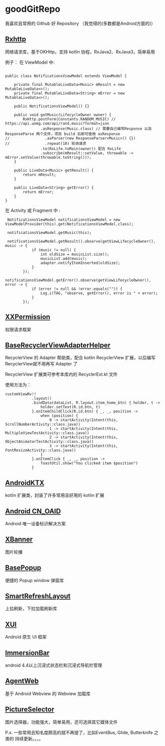 # goodGitRepo
我喜欢且常用的 Github 好 Repository （我觉得的(多数都是Android方面的)）

## [Rxhttp](https://github.com/liujingxing/rxhttp)
网络请求库，基于OKHttp，支持 kotlin 协程，RxJava2、RxJava3，简单易用

例子：
在 ViewModel 中:

```

public class NotificationsViewModel extends ViewModel {

    private final MutableLiveData<Music> mResult = new MutableLiveData<>();
    private final MutableLiveData<String> mError = new MutableLiveData<>();

    public NotificationsViewModel() {}

    public void getMusic(LifecycleOwner owner) {
        RxHttp.postForm(Constants.RANDOM_MUSIC) // https://api.uomg.com/api/rand.music?format=json
                .asResponse(Music.class) // 需要自己编写Response 以及 ResponseParse 两个文件，项目 build 后即可使用 asResponse
//                .asParser(new ResponseParser<Music>() {})
//                .repeat(10) 轮询请求
                .to(RxLife.toMain(owner)) 配合 RxLife
                .subscribe(mResult::setValue, throwable -> mError.setValue(throwable.toString()));
    }

    public LiveData<Music> getResult() {
        return mResult;
    }

    public LiveData<String> getError() {
        return mError;
    }
}

```

在 Activity 或 Fragment 中 :

``` 
 NotificationsViewModel notificationsViewModel = new ViewModelProvider(this).get(NotificationsViewModel.class);
 
 notificationsViewModel.getMusic(this); 

 notificationsViewModel.getResult().observe(getViewLifecycleOwner(), music -> {
            if (music != null) {
                int oldSize = musicList.size();
                musicList.add(music);
                adapter.notifyItemInserted(oldSize);
            }
        });
        notificationsViewModel.getError().observe(getViewLifecycleOwner(), error -> {
            if (error != null && !error.equals("")) {
                Log.i(TAG, "observe, getError(), error is " + error);
            }
        });
```


## [XXPermission](https://github.com/getActivity/XXPermissions)
权限请求框架


## [BaseRecyclerViewAdapterHelper](https://github.com/CymChad/BaseRecyclerViewAdapterHelper)
RecyclerView 的 Adapter 帮助类，配合 kotlin RecyclerView 扩展，以后编写RecyclerView就不用再写 Adapter 了

RecyclerView 扩展类可参考本库内的 RecyclerExt.kt 文件

使用方法为： 

```
customViewRv!!
            .layout()
            .bindData(dataList, R.layout.item_home_btn) { holder, t ->
                holder.setText(R.id.btn, t)
            }.onItemChildClick(R.id.btn) { _, _, position ->
                when (position) {
                    0 -> startActivity(Intent(this, ScrollNumberActivity::class.java))
                    1 -> startActivity(Intent(this, MultipleViewTestActivity::class.java))
                    2 -> startActivity(Intent(this, ObjectAnimatorTestActivity::class.java))
                    3 -> startActivity(Intent(this, FontResizeActivity::class.java))
                }
            }.onItemClick { _, _, position ->
                ToastUtil.show("You clicked item $position")
            }
```


## [AndroidKTX](https://github.com/li-xiaojun/AndroidKTX)
kotlin 扩展类，封装了许多常用且好用的 kotlin 扩展


## [Android CN_OAID](https://github.com/gzu-liyujiang/Android_CN_OAID)
Android 唯一设备标识解决方案


## [XBanner](https://github.com/xiaohaibin/XBanner)
图片轮播


## [BasePopup](https://github.com/razerdp/BasePopup)
便捷的 Popup window 弹窗库


## [SmartRefreshLayout](https://github.com/scwang90/SmartRefreshLayout)
上拉刷新，下拉加载刷新库


## [XUI](https://github.com/xuexiangjys/XUI)
Android 原生 UI 框架


## [ImmersionBar](https://github.com/gyf-dev/ImmersionBar)
android 4.4以上沉浸式状态栏和沉浸式导航栏管理


## [AgentWeb](https://github.com/Justson/AgentWeb)
基于 Android Webview 的 Webview 加载库


## [PictureSelector](https://github.com/LuckSiege/PictureSelector)
图片选择器，功能强大，简单易用，还可选择其它媒体文件


P.s. 一些常用且知名度颇高的就不再提了，比如EventBus, Glide, Butterknife 之类的
持续更新。。。。
